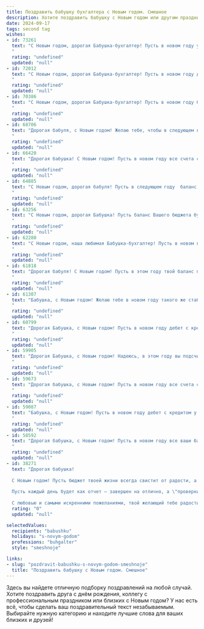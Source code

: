 ```yaml
---
title: Поздравить бабушку бухгалтера с Новым годом. Смешное
description: Хотите поздравить бабушку с Новым годом или другим праздником? Наш ИИ создаст незабываемое поздравление, а вы обязательно выделитесь среди других.  
date: 2024-09-17
tags: second tag
wishes:
- id: 73261
  text: "С Новым годом, дорогая Бабушка-бухгалтер! Пусть в новом году у тебя будет больше свободного времени, чем дебетов и кредитов, а зарплаты будут расти не по дням, а по часам!
  "
  rating: "undefined"
  updated: "null"
- id: 72012
  text: "С Новым годом, дорогая Бабушка-бухгалтер! Пусть в новом году дебет с кредитом всегда сходятся, а баланс жизни будет только положительным, а зарплата -  как минимум троекратной от стандартной!
  "
  rating: "undefined"
  updated: "null"
- id: 70386
  text: "С Новым годом, дорогая Бабушка-бухгалтер! Пусть в новом году баланс твоей жизни будет идеально сбалансирован, а прибыль от радости и счастья - безграничной!  🎉🥂
  "
  rating: "undefined"
  updated: "null"
- id: 68706
  text: "Дорогая бабуля, с Новым годом! Желаю тебе, чтобы в следующем году баланс твоей жизни был идеальным, без дебета и кредита, только чистый прибыль от радости и счастья! 🎉🥂
  "
  rating: "undefined"
  updated: "null"
- id: 66420
  text: "Дорогая бабушка! С Новым годом! Пусть в новом году все счета сходятся, а баланс всегда будет положительным! 😅  Желаем тебе крепкого здоровья, чтобы ты могла ещё долго считать деньги и всех нас  \"поставить на место\"!  🎉🍾
  "
  rating: "undefined"
  updated: "null"
- id: 64885
  text: "С Новым годом, дорогая бабуля! Пусть в следующем году  баланс счастья и радости в твоей жизни будет всегда положительным, а дебет с кредитом не расходятся! 🎉🥂
  "
  rating: "undefined"
  updated: "null"
- id: 63256
  text: "С Новым годом, дорогая Бабушка! Пусть баланс Вашего бюджета будет всегда в плюсе, а дебет с кредитом дружат, как зайчики! 🥂
  "
  rating: "undefined"
  updated: "null"
- id: 62280
  text: "С Новым годом, наша любимая Бабушка-бухгалтер! Пусть в новом году все счета будут только в плюс, а дебет с кредитом дружат как никогда! Желаем Вам ярких, искрометных праздников, чтобы цифры в новом году радовали Вас не меньше, чем оливье и мандарины! 🍊🎉
  "
  rating: "undefined"
  updated: "null"
- id: 61818
  text: "Дорогая бабуля! С Новым годом! Пусть в этом году твой баланс пополнится не только дебетом, но и кредитом счастья, любви и радости! 😊
  "
  rating: "undefined"
  updated: "null"
- id: 61307
  text: "Бабушка, с Новым годом! Желаю тебе в новом году такого же стабильного финансового состояния, как касса предприятия под твоим чутким контролем! Пусть баланс жизни будет всегда в плюсе, а расходы только на удовольствия! 🎉
  "
  rating: "undefined"
  updated: "null"
- id: 60799
  text: "Дорогая Бабушка, с Новым годом! Пусть в новом году дебет с кредитом у тебя всегда сходятся, а баланс - только в плюс! Желаю, чтобы в твоей бухгалтерии царило благополучие, а налоговая служба приносила только радостные известия. 😊🥂
  "
  rating: "undefined"
  updated: "null"
- id: 59905
  text: "Дорогая Бабушка, с Новым годом! Надеюсь, в этом году вы подсчитаете все свои подарки и обнаружите, что их больше, чем дебиторской задолженности. 😉  Пусть баланс вашей жизни будет только положительным, а дебет всегда будет в плюсе! 😂
  "
  rating: "undefined"
  updated: "null"
- id: 59673
  text: "Дорогая бабушка, с Новым годом! Пусть в новом году все счета сходятся, дебет с кредитом не расходятся, а баланс жизни будет всегда в плюсе! 😉🥂
  "
  rating: "undefined"
  updated: "null"
- id: 59087
  text: "Бабушка, с Новым годом! Пусть в новом году дебет с кредитом у тебя всегда сходятся, а баланс — только положительный! 😂🥂
  "
  rating: "undefined"
  updated: "null"
- id: 58592
  text: "Дорогая бабушка, с Новым годом! Пусть в новом году все ваши балансы будут только положительными, а дебетовые сальдо пополняются с каждым днем! Желаем вам легкости в работе и, конечно, больше времени для любимых внуков. 😉
  "
  rating: "undefined"
  updated: "null"
- id: 38271
  text: "Дорогая бабушка!
  
  С Новым годом! Пусть бюджет твоей жизни всегда свистит от радости, а расходы на плохое настроение сводятся к нулю! Желаю, чтобы в 2024 году все твои \"первичные документы\" были заполнены только счастливыми моментами, а \"активы\" – это наши встречи и улыбки!
  
  Пусть каждый день будет как отчет – завершен на отлично, а \"проверки\" судьбы только подбадривают и дарят тебе новые радости. Здоровья тебе, бабушка, как у самой надёжной бухгалтерской программы, и массу поводов для веселья!
  
  С любовью и самыми искренними пожеланиями, твой желающий тебе радости и счастья бухгалтер!"
  rating: "0"
  updated: "null"

selectedValues:
  recipients: "babushku"
  holidays: "s-novym-godom"
  professions: "buhgalter"
  style: "smeshnoje"

links:
- slug: "pozdravit-babushku-s-novym-godom-smeshnoje"
  title: "Поздравить бабушку с Новым годом. Смешное"
---
```


Здесь вы найдете отличную подборку поздравлений на любой случай. 
Хотите поздравить друга с днём рождения, коллегу с профессиональным праздником или близких с Новым годом? У нас есть всё, чтобы сделать ваш поздравительный текст незабываемым. Выбирайте нужную категорию и находите лучшие слова для ваших близких и друзей!
